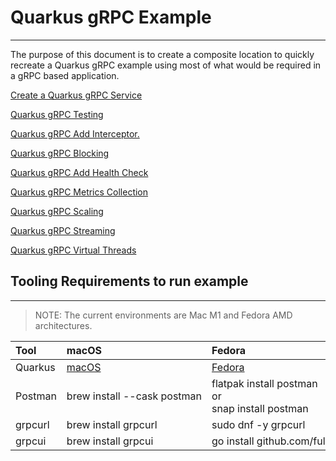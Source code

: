 # Quarkus gRPC Example

---

The purpose of this document is to create a composite location to quickly recreate
a Quarkus gRPC example using most of what would be required in a gRPC based application.

[Create a Quarkus gRPC Service](./doc/quarkus-grpc-service.md)

[Quarkus gRPC Testing](./doc/quarkus-grpc-testing.md)

[Quarkus gRPC Add Interceptor. ](./doc/quarkus-grpc-interceptor.md)

[Quarkus gRPC Blocking](./doc/quarkus-grpc-blocking.md)

[Quarkus gRPC Add Health Check](./doc/quarkus-grpc-health-check.md)

[Quarkus gRPC Metrics Collection](./doc/quarkus-grpc-metrics-collection.md)

[Quarkus gRPC Scaling](./doc/quarkus-grpc-scaling.md)

[Quarkus gRPC Streaming](./doc/quarkus-grpc-streaming.md)

[Quarkus gRPC Virtual Threads](./doc/quarkus-grpc-virtual-threads.md)

## Tooling Requirements to run example

---

> NOTE: The current environments are Mac M1 and Fedora AMD architectures.

| Tool    | macOS                                    | Fedora                                                                   | Notes                                                                                                                                                                                                                                                                                                                  |
|:--------|:-----------------------------------------|:-------------------------------------------------------------------------|:-----------------------------------------------------------------------------------------------------------------------------------------------------------------------------------------------------------------------------------------------------------------------------------------------------------------------|
| Quarkus | [macOS](https://quarkus.io/get-started/) | [Fedora](https://quarkus.io/get-started/)                                |                                                                                                                                                                                                                                                                                                                        |
| Postman | <nobr>brew install --cask postman</nobr> | flatpak install postman <br> or <br> snap install postman                | Make sure to have openssl installed if using Fedora 39+: <br> <nobr> $ cd ~/.var/app/com.getpostman.Postman/config/Postman/proxy/ </nobr> <br><nobr> $ openssl req -subj '/C=US/CN=Postman Proxy' -new -newkey rsa:2048 -sha256 -days 365 -nodes -x509 -keyout postman-proxy-ca.key -out postman-proxy-ca.crt. </nobr> |
| grpcurl | brew install grpcurl                     | sudo dnf -y grpcurl                                                      |
| grpcui  | brew install grpcui                      | <nobr>go install github.com/fullstorydev/grpcui/cmd/grpcui@latest</nobr> |                                                                                                                                                                                                                                                                                                                        |


